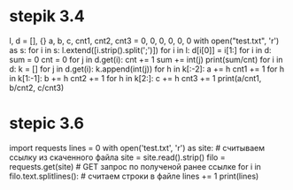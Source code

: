 #  stepik 3.4

l, d = [], {}
a, b, c, cnt1, cnt2, cnt3 = 0, 0, 0, 0, 0, 0
with open("test.txt", 'r') as s:
    for i in s:
        l.extend([i.strip().split(';')])
for i in l:
    d[i[0]] = i[1:]
for i in d:
    sum = 0
    cnt = 0
    for j in d.get(i):
       cnt += 1
       sum += int(j)
    print(sum/cnt)
for i in d:
    k = []
    for j in d.get(i):
        k.append(int(j))
    for h in k[:-2]:
            a += h
            cnt1 += 1
    for h in k[1:-1]:
            b += h
            cnt2 += 1
    for h in k[2:]:
            c += h
            cnt3 += 1
print(a/cnt1, b/cnt2, c/cnt3)

# stepic 3.6

import requests
lines = 0
with open('test.txt', 'r') as site: # считываем ссылку из скаченного файла
    site = site.read().strip()
filo = requests.get(site) # GET запрос по полученой ранее ссылке
for i in filo.text.splitlines(): # считаем строки в файле
    lines += 1
print(lines)

